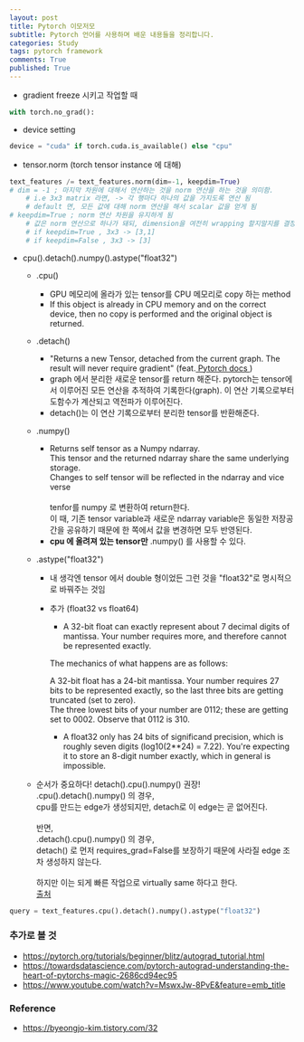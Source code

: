```yaml
---
layout: post
title: Pytorch 이모저모 
subtitle: Pytorch 언어를 사용하며 배운 내용들을 정리합니다. 
categories: Study
tags: pytorch framework
comments: True
published: True
---
```


- gradient freeze 시키고 작업할 때
```python 
with torch.no_grad(): 
```

- device setting 
```python
device = "cuda" if torch.cuda.is_available() else "cpu"
```

- tensor.norm (torch tensor instance 에 대해) 
```python 
text_features /= text_features.norm(dim=-1, keepdim=True)
# dim = -1 ; 마지막 차원에 대해서 연산하는 것을 norm 연산을 하는 것을 의미함. 
    # i.e 3x3 matrix 라면, -> 각 행마다 하나의 값을 가지도록 연산 됨 
    # default 면, 모든 값에 대해 norm 연산을 해서 scalar 값을 얻게 됨
# keepdim=True ; norm 연산 차원을 유지하게 됨 
    # 값은 norm 연산으로 하나가 돼되, dimension을 여전히 wrapping 할지말지를 결정함 
    # if keepdim=True , 3x3 -> [3,1]
    # if keepdim=False , 3x3 -> [3]
``` 


- cpu().detach().numpy().astype("float32") <br>
    - .cpu() <br>
        - GPU 메모리에 올라가 있는 tensor를 CPU 메모리로 copy 하는 method <br>
        - If this object is already in CPU memory and on the correct device, then no copy is performed and the original object is returned.<br>

    - .detach()<br>
        - "Returns a new Tensor, detached from the current graph. The result will never require gradient" (feat.<a href="https://pytorch.org/docs/stable/autograd.html#torch.Tensor.detach" > Pytorch docs </a>)<br>
        - graph 에서 분리한 새로운 tensor를 return 해준다. pytorch는 tensor에서 이루어진 모든 연산을 추적하여 기록한다(graph). 이 연산 기록으로부터 도함수가 계산되고 역전파가 이루어진다. <br>
        - detach()는 이 연산 기록으로부터 분리한 tensor를 반환해준다.<br>

    - .numpy()<br>
        - Returns self tensor as a Numpy ndarray. <br>
          This tensor and the returned ndarray share the same underlying storage. <br>
          Changes to self tensor will be reflected in the ndarray and vice verse <br>
          <br>
          tenfor를 numpy 로 변환하여 return한다. <br>
          이 때, 기존 tensor variable과 새로운 ndarray variable은 동일한 저장공간을 공유하기 때문에 한 쪽에서 값을 변경하면 모두 반영된다.<br>
        - **cpu 에 올려져 있는 tensor만** .numpy() 를 사용할 수 있다. <br>
    
    - .astype("float32")<br>
        - 내 생각엔 tensor 에서 double 형이었든 그런 것을  "float32"로 명시적으로 바꿔주는 것임<br>

        - 추가 (float32 vs float64)<br>

            - A 32-bit float can exactly represent about 7 decimal digits of mantissa. Your number requires more, and therefore cannot be represented exactly.<br>

            The mechanics of what happens are as follows:<br>

            A 32-bit float has a 24-bit mantissa. Your number requires 27 bits to be represented exactly, so the last three bits are getting truncated (set to zero). <br>The three lowest bits of your number are 0112; these are getting set to 0002. Observe that 0112 is 310.<br>

            - A float32 only has 24 bits of significand precision, which is roughly seven digits (log10(2**24) = 7.22). You're expecting it to store an 8-digit number exactly, which in general is impossible.<br>

    - 순서가 중요하다! detach().cpu().numpy() 권장! <br>
        .cpu().detach().numpy() 의 경우, <br>
        cpu를 만드는 edge가 생성되지만, detach로 이 edge는 곧 없어진다.<br>
        <br>
        반면,<br>
        .detach().cpu().numpy() 의 경우, <br>
        detach() 로 먼저 requires_grad=False를 보장하기 때문에 사라질 edge 조차 생성하지 않는다. <br>
        <br>
        하지만 이는 되게 빠른 작업으로 virtually same 하다고 한다. <br>
        <a href= "https://discuss.pytorch.org/t/should-it-really-be-necessary-to-do-var-detach-cpu-numpy/35489/7" > 출처 </a><br>
```python
query = text_features.cpu().detach().numpy().astype("float32")
```


<!-- - tensor.double() (double로 형변환)
```python
tensor.double()
``` -->


### 추가로 볼 것 
- https://pytorch.org/tutorials/beginner/blitz/autograd_tutorial.html
- https://towardsdatascience.com/pytorch-autograd-understanding-the-heart-of-pytorchs-magic-2686cd94ec95
- https://www.youtube.com/watch?v=MswxJw-8PvE&feature=emb_title

### Reference 
- https://byeongjo-kim.tistory.com/32
